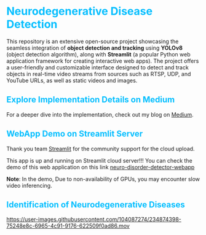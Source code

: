 # <span style="color:deepskyblue"> Neurodegenerative Disease Detection </span>

This repository is an extensive open-source project showcasing the seamless integration of **object detection and tracking** using **YOLOv8** (object detection algorithm), along with **Streamlit** (a popular Python web application framework for creating interactive web apps). The project offers a user-friendly and customizable interface designed to detect and track objects in real-time video streams from sources such as RTSP, UDP, and YouTube URLs, as well as static videos and images.


## <span style="color:deepskyblue">Explore Implementation Details on Medium </span>
For a deeper dive into the implementation, check out my blog on [Medium](https://medium.com/@kurnalavishnu483/harnessing-yolov8-for-early-detection-of-neurodegenerative-diseases-a-game-changer-in-ai-driven-3759a3e0c1c7).


## <span style="color:deepskyblue">WebApp Demo on Streamlit Server</span>

Thank you team [Streamlit](<https://github.com/streamlit/streamlit>) for the community support for the cloud upload. 

This app is up and running on Streamlit cloud server!!! You can check the demo of this web application on this link 
[neuro-disorder-detector-webapp](https://neuro-disorder-detector.streamlit.app/)

**Note**: In the demo, Due to non-availability of GPUs, you may encounter slow video inferencing.


## <span style="color:deepskyblue"> Identification of Neurodegenerative Diseases</span>

<https://user-images.githubusercontent.com/104087274/234874398-75248e8c-6965-4c91-9176-622509f0ad86.mov>
